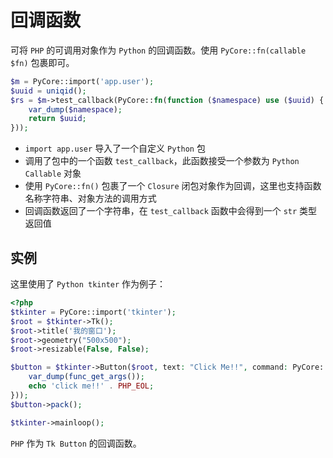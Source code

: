 # 回调函数

可将 `PHP` 的可调用对象作为 `Python` 的回调函数。使用 `PyCore::fn(callable $fn)` 包裹即可。

```php
$m = PyCore::import('app.user');
$uuid = uniqid();
$rs = $m->test_callback(PyCore::fn(function ($namespace) use ($uuid) {
    var_dump($namespace);
    return $uuid;
}));
```

- `import app.user` 导入了一个自定义 `Python` 包
- 调用了包中的一个函数 `test_callback`，此函数接受一个参数为 `Python Callable` 对象
- 使用 `PyCore::fn()` 包裹了一个 `Closure` 闭包对象作为回调，这里也支持函数名称字符串、对象方法的调用方式
- 回调函数返回了一个字符串，在 `test_callback` 函数中会得到一个 `str` 类型返回值

## 实例
这里使用了 `Python tkinter` 作为例子：

```php
<?php
$tkinter = PyCore::import('tkinter');
$root = $tkinter->Tk();
$root->title('我的窗口');
$root->geometry("500x500");
$root->resizable(False, False);

$button = $tkinter->Button($root, text: "Click Me!!", command: PyCore::fn(function () {
    var_dump(func_get_args());
    echo 'click me!!' . PHP_EOL;
}));
$button->pack();

$tkinter->mainloop();
```

`PHP` 作为 `Tk Button` 的回调函数。 
